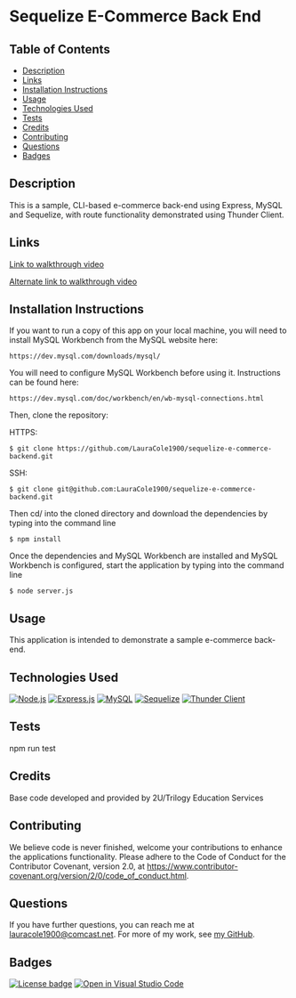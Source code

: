 # Sequelize E-Commerce Back End

## Table of Contents

* [Description](#description)
* [Links](#links)
* [Installation Instructions](#installation-instructions)
* [Usage](#usage)
* [Technologies Used](#technologies-used)
* [Tests](#tests)
* [Credits](#credits)
* [Contributing](#contributing)
* [Questions](#questions)
* [Badges](#badges)

## Description

This is a sample, CLI-based e-commerce back-end using Express, MySQL and Sequelize, with route functionality demonstrated using Thunder Client.

## Links

[Link to walkthrough video](assets/e-commerce_back-end_demo.webm)

[Alternate link to walkthrough video](https://drive.google.com/file/d/1MceHtE1V9CjiEp4OO7A_0HEYqfxvaAtb/view)

## Installation Instructions

If you want to run a copy of this app on your local machine, you will need to install MySQL Workbench from the MySQL website here:
```
https://dev.mysql.com/downloads/mysql/
```

You will need to configure MySQL Workbench before using it. Instructions can be found here:
```
https://dev.mysql.com/doc/workbench/en/wb-mysql-connections.html
```

Then, clone the repository:

HTTPS:
```
$ git clone https://github.com/LauraCole1900/sequelize-e-commerce-backend.git
```

SSH:
```
$ git clone git@github.com:LauraCole1900/sequelize-e-commerce-backend.git
```

Then cd/ into the cloned directory and download the dependencies by typing into the command line
```
$ npm install
```

Once the dependencies and MySQL Workbench are installed and MySQL Workbench is configured, start the application by typing into the command line
```
$ node server.js
```

## Usage

This application is intended to demonstrate a sample e-commerce back-end.

## Technologies Used

[![Node.js](https://img.shields.io/badge/built%20with-Node.js-3c873a)](https://nodejs.org/en/) [![Express.js](https://img.shields.io/badge/built%20with-Express.js-303030)](https://expressjs.com/) [![MySQL](https://img.shields.io/badge/built%20with-MySQL-00758f)](https://www.mysql.com/) [![Sequelize](https://img.shields.io/badge/built%20with-Sequelize-399af3)](https://sequelize.org/) [![Thunder Client](https://img.shields.io/badge/demoed%20with-Thunder%20Client-924e96)](https://www.thunderclient.io/)

## Tests

npm run test

## Credits

Base code developed and provided by 2U/Trilogy Education Services

## Contributing

We believe code is never finished, welcome your contributions to enhance the applications functionality. Please adhere to the Code of Conduct for the Contributor Covenant, version 2.0, at https://www.contributor-covenant.org/version/2/0/code_of_conduct.html.

## Questions

If you have further questions, you can reach me at lauracole1900@comcast.net. For more of my work, see [my GitHub](https://github.com/LauraCole1900).

## Badges

[![License badge](https://img.shields.io/badge/license-MIT-0d4b16)](./LICENSE) [![Open in Visual Studio Code](https://open.vscode.dev/badges/open-in-vscode.svg)](https://open.vscode.dev/LauraCole1900/sequelize-e-commerce-backend)